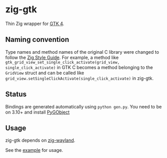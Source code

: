 # zig-gtk

Thin Zig wrapper for [GTK 4](https://gitlab.gnome.org/GNOME/gtk).

## Naming convention

Type names and method names of the original C library were changed to follow the [Zig Style Guide](https://ziglang.org/documentation/0.9.1/#Names). For example, a method like `gtk_grid_view_set_single_click_activate(grid_view, single_click_activate)` in GTK C becomes a method belonging to the `GridView` struct and can be called like `grid_view.setSingleClickActivate(single_click_activate)` in zig-gtk.

## Status

Bindings are generated automatically using `python gen.py`.
You need to be on 3.10+ and install [PyGObject](https://pypi.org/project/PyGObject/)

## Usage

zig-gtk depends on [zig-wayland](https://github.com/ifreund/zig-wayland).

See the [example](/example) for usage.
